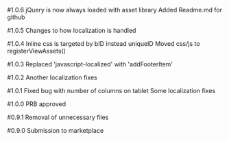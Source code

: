#1.0.6
jQuery is now always loaded with asset library
Added Readme.md for github

#1.0.5
Changes to how localization is handled

#1.0.4
Inline css is targeted by bID instead uniqueID
Moved css/js to registerViewAssets()

#1.0.3
Replaced 'javascript-localized' with 'addFooterItem'

#1.0.2
Another localization fixes

#1.0.1
Fixed bug with number of columns on tablet
Some localization fixes

#1.0.0
PRB approved

#0.9.1
Removal of unnecessary files

#0.9.0
Submission to marketplace